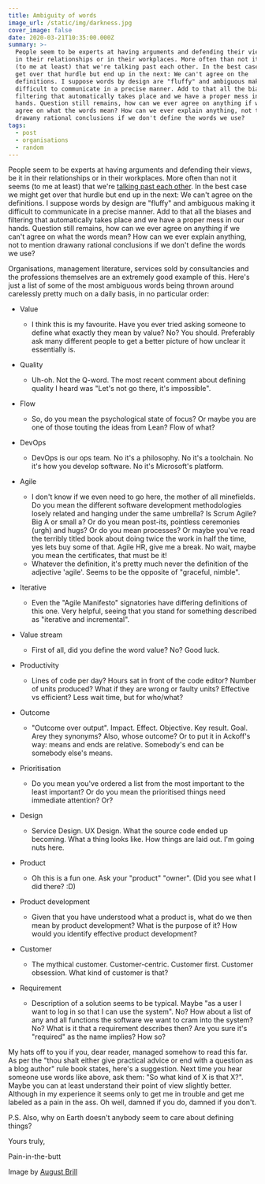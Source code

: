 ```yaml
---
title: Ambiguity of words
image_url: /static/img/darkness.jpg
cover_image: false
date: 2020-03-21T10:35:00.000Z
summary: >-
  People seem to be experts at having arguments and defending their views, be it
  in their relationships or in their workplaces. More often than not it seems
  (to me at least) that we're talking past each other. In the best case we might
  get over that hurdle but end up in the next: We can't agree on the
  definitions. I suppose words by design are "fluffy" and ambiguous making it
  difficult to communicate in a precise manner. Add to that all the biases and
  filtering that automatically takes place and we have a proper mess in our
  hands. Question still remains, how can we ever agree on anything if we can't
  agree on what the words mean? How can we ever explain anything, not to mention
  drawany rational conclusions if we don't define the words we use?
tags:
  - post
  - organisations
  - random
---
```

People seem to be experts at having arguments and defending their views, be it in their relationships or in their workplaces. More often than not it seems (to me at least) that we're [talking past each other](https://en.wikipedia.org/wiki/Talking_past_each_other). In the best case we might get over that hurdle but end up in the next: We can't agree on the definitions. I suppose words by design are "fluffy" and ambiguous making it difficult to communicate in a precise manner. Add to that all the biases and filtering that automatically takes place and we have a proper mess in our hands. Question still remains, how can we ever agree on anything if we can't agree on what the words mean? How can we ever explain anything, not to mention drawany rational conclusions if we don't define the words we use?

Organisations, management literature, services sold by consultancies and the professions themselves are an extremely good example of this. Here's just a list of some of the most ambiguous words being thrown around carelessly pretty much on a daily basis, in no particular order:

* Value

  * I think this is my favourite. Have you ever tried asking someone to define what exactly they mean by value? No? You should. Preferably ask many different people to get a better picture of how unclear it essentially is.
* Quality

  * Uh-oh. Not the Q-word. The most recent comment about defining quality I heard was "Let's not go there, it's impossible". 
* Flow

  * So, do you mean the psychological state of focus? Or maybe you are one of those touting the ideas from Lean? Flow of what?
* DevOps

  * DevOps is our ops team. No it's a philosophy. No it's a toolchain. No it's how you develop software. No it's Microsoft's platform.
* Agile

  * I don't know if we even need to go here, the mother of all minefields. Do you mean the different software development methodologies losely related and hanging under the same umbrella? Is Scrum Agile? Big A or small a? Or do you mean post-its, pointless ceremonies (urgh) and hugs? Or do you mean processes? Or maybe you've read the terribly titled book about doing twice the work in half the time, yes lets buy some of that. Agile HR, give me a break. No wait, maybe you mean the certificates, that must be it! 
  * Whatever the definition, it's pretty much never the definition of the adjective 'agile'. Seems to be the opposite of "graceful, nimble".
* Iterative

  * Even the "Agile Manifesto" signatories have differing definitions of this one. Very helpful, seeing that you stand for something described as "iterative and incremental".
* Value stream

  * First of all, did you define the word value? No? Good luck.
* Productivity

  * Lines of code per day? Hours sat in front of the code editor? Number of units produced? What if they are wrong or faulty units? Effective vs efficient? Less wait time, but for who/what?
* Outcome

  * "Outcome over output". Impact. Effect. Objective. Key result. Goal. Arey they synonyms? Also, whose outcome? Or to put it in Ackoff's way: means and ends are relative. Somebody's end can be somebody else's means.
* Prioritisation

  * Do you mean you've ordered a list from the most important to the least important? Or do you mean the prioritised things need immediate attention? Or?
* Design

  * Service Design. UX Design. What the source code ended up becoming. What a thing looks like. How things are laid out. I'm going nuts here.
* Product

  * Oh this is a fun one. Ask your "product" "owner". (Did you see what I did there? :D)
* Product development

  * Given that you have understood what a product is, what do we then mean by product development? What is the purpose of it? How would you identify effective product development?
* Customer

  * The mythical customer. Customer-centric. Customer first. Customer obsession. What kind of customer is that?
* Requirement

  * Description of a solution seems to be typical. Maybe "as a user I want to log in so that I can use the system". No? How about a list of any and all functions the software we want to cram into the system? No? What is it that a requirement describes then? Are you sure it's "required" as the name implies? How so?

My hats off to you if you, dear reader, managed somehow to read this far. As per the "thou shalt either give practical advice or end with a question as a blog author" rule book states, here's a suggestion. Next time you hear someone use words like above, ask them: "So what kind of X is that X?". Maybe you can at least understand their point of view slightly better. Although in my experience it seems only to get me in trouble and get me labeled as a pain in the ass. Oh well, damned if you do, damned if you don't.

P.S. Also, why on Earth doesn't anybody seem to care about defining things?

Yours truly,

Pain-in-the-butt



Image by [August Brill](https://www.flickr.com/photos/augustbrill/3548557021)